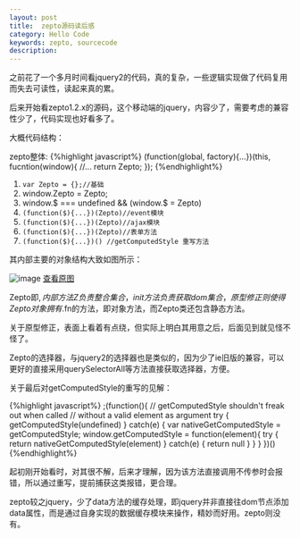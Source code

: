 ```yaml
---
layout: post
title:  zepto源码读后感
category: Hello Code
keywords: zepto, sourcecode
description: 
---
```


之前花了一个多月时间看jquery2的代码，真的复杂，一些逻辑实现做了代码复用而失去可读性，读起来真的累。

后来开始看zepto1.2.x的源码，这个移动端的jquery，内容少了，需要考虑的兼容性少了，代码实现也好看多了。

大概代码结构：
 
zepto整体:
{%highlight javascript%}
(function(global, factory){...})(this, fucntion(window){
 //...
 return Zepto;
 });
{%endhighlight%}
  
1. `var Zepto = {};//基础`
2. window.Zepto = Zepto;
3. window.$ === undefined && (window.$ = Zepto)
4. `(function($){...})(Zepto)//event模块`
5. `(function($){...})(Zepto)//ajax模块`
6. `(function($){...})(Zepto)//表单方法`
7. `(function($){...})() //getComputedStyle 重写方法 `

其内部主要的对象结构大致如图所示：

![image](http://dont27.qiniudn.com/zepto.png)
<a href="http://dont27.qiniudn.com/zepto.png" target="_blank">查看原图</a>

Zepto即$, 内部方法Z负责整合集合，init方法负责获取dom集合，原型修正则使得Zepto对象拥有$.fn的方法，即对象方法，而Zepto类还包含静态方法。

关于原型修正，表面上看着有点绕，但实际上明白其用意之后，后面见到就见怪不怪了。

Zepto的选择器，与jquery2的选择器也是类似的，因为少了ie旧版的兼容，可以更好的直接采用querySelectorAll等方法直接获取选择器，方便。

关于最后对getComputedStyle的重写的见解：

{%highlight javascript%}
;(function(){
  // getComputedStyle shouldn't freak out when called
  // without a valid element as argument
  try {
    getComputedStyle(undefined)
  } catch(e) {
    var nativeGetComputedStyle = getComputedStyle;
    window.getComputedStyle = function(element){
      try {
        return nativeGetComputedStyle(element)
      } catch(e) {
        return null
      }
    }
  }
})()
{%endhighlight%}

起初刚开始看时，对其很不解，后来才理解，因为该方法直接调用不传参时会报错，所以通过重写，提前捕获这类报错，更合理。

zepto较之jquery，少了data方法的缓存处理，即jquery并非直接往dom节点添加data属性，而是通过自身实现的数据缓存模块来操作，精妙而好用。zepto则没有。
